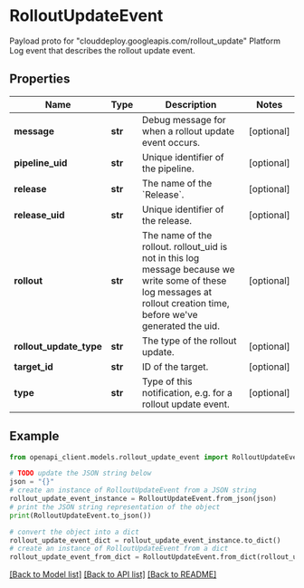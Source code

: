 # RolloutUpdateEvent

Payload proto for \"clouddeploy.googleapis.com/rollout_update\" Platform Log event that describes the rollout update event.

## Properties

Name | Type | Description | Notes
------------ | ------------- | ------------- | -------------
**message** | **str** | Debug message for when a rollout update event occurs. | [optional] 
**pipeline_uid** | **str** | Unique identifier of the pipeline. | [optional] 
**release** | **str** | The name of the &#x60;Release&#x60;. | [optional] 
**release_uid** | **str** | Unique identifier of the release. | [optional] 
**rollout** | **str** | The name of the rollout. rollout_uid is not in this log message because we write some of these log messages at rollout creation time, before we&#39;ve generated the uid. | [optional] 
**rollout_update_type** | **str** | The type of the rollout update. | [optional] 
**target_id** | **str** | ID of the target. | [optional] 
**type** | **str** | Type of this notification, e.g. for a rollout update event. | [optional] 

## Example

```python
from openapi_client.models.rollout_update_event import RolloutUpdateEvent

# TODO update the JSON string below
json = "{}"
# create an instance of RolloutUpdateEvent from a JSON string
rollout_update_event_instance = RolloutUpdateEvent.from_json(json)
# print the JSON string representation of the object
print(RolloutUpdateEvent.to_json())

# convert the object into a dict
rollout_update_event_dict = rollout_update_event_instance.to_dict()
# create an instance of RolloutUpdateEvent from a dict
rollout_update_event_from_dict = RolloutUpdateEvent.from_dict(rollout_update_event_dict)
```
[[Back to Model list]](../README.md#documentation-for-models) [[Back to API list]](../README.md#documentation-for-api-endpoints) [[Back to README]](../README.md)


